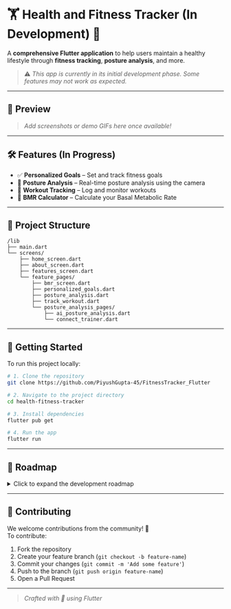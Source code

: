 # 🏋️ Health and Fitness Tracker (In Development) 🚧

A **comprehensive Flutter application** to help users maintain a healthy lifestyle through **fitness tracking**, **posture analysis**, and more.  
> ⚠️ _This app is currently in its initial development phase. Some features may not work as expected._

---

## 📱 Preview

> _Add screenshots or demo GIFs here once available!_

---

## 🛠️ Features (In Progress)

- ✅ **Personalized Goals** – Set and track fitness goals  
- 📸 **Posture Analysis** – Real-time posture analysis using the camera  
- 🏃 **Workout Tracking** – Log and monitor workouts  
- 🔢 **BMR Calculator** – Calculate your Basal Metabolic Rate  

---

## 📂 Project Structure

```text
/lib
├── main.dart
└── screens/
    ├── home_screen.dart
    ├── about_screen.dart
    ├── features_screen.dart
    └── feature_pages/
        ├── bmr_screen.dart
        ├── personalized_goals.dart
        ├── posture_analysis.dart
        ├── track_workout.dart
        └── posture_analysis_pages/
            ├── ai_posture_analysis.dart
            └── connect_trainer.dart
```

---

## 🚀 Getting Started

To run this project locally:

```bash
# 1. Clone the repository
git clone https://github.com/PiyushGupta-45/FitnessTracker_Flutter

# 2. Navigate to the project directory
cd health-fitness-tracker

# 3. Install dependencies
flutter pub get

# 4. Run the app
flutter run
```

---

## 📅 Roadmap

<details>
<summary>Click to expand the development roadmap</summary>

- [ ] Complete BMR calculator  
- [ ] Integrate real-time posture analysis using ML  
- [ ] Add personalized goal setting & tracking  
- [ ] Workout routine planner & logger  
- [ ] UI/UX polishing  
- [ ] Firebase integration for user data  
- [ ] Testing and deployment  

</details>

---

## 🤝 Contributing

We welcome contributions from the community! 💬  
To contribute:

1. Fork the repository  
2. Create your feature branch (`git checkout -b feature-name`)  
3. Commit your changes (`git commit -m 'Add some feature'`)  
4. Push to the branch (`git push origin feature-name`)  
5. Open a Pull Request  

---

> _Crafted with 💙 using Flutter_
